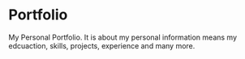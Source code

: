 # Portfolio
My Personal Portfolio. It is about my personal information means my edcuaction, skills, projects, experience and many more.
